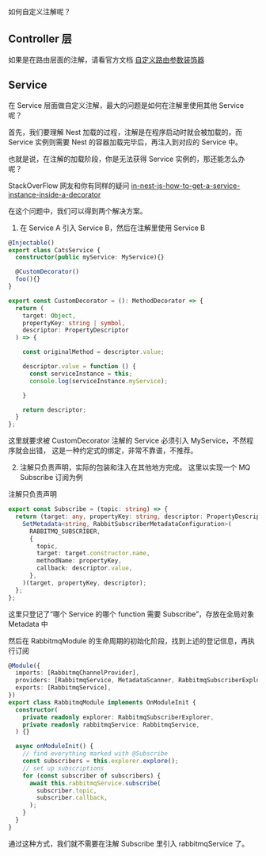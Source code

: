 如何自定义注解呢？


## Controller 层
如果是在路由层面的注解，请看官方文档 [自定义路由参数装饰器](https://docs.nestjs.cn/7/customdecorators)

## Service 
在 Service 层面做自定义注解，最大的问题是如何在注解里使用其他 Service 呢？

首先，我们要理解 Nest 加载的过程，注解是在程序启动时就会被加载的，而 Service 实例则需要 Nest 的容器加载完毕后，再注入到对应的 Service 中。

也就是说，在注解的加载阶段，你是无法获得 Service 实例的，那还能怎么办呢？

StackOverFlow 网友和你有同样的疑问 [in-nest-js-how-to-get-a-service-instance-inside-a-decorator](https://stackoverflow.com/questions/52106406/in-nest-js-how-to-get-a-service-instance-inside-a-decorator)

在这个问题中，我们可以得到两个解决方案。

1. 在 Service A 引入 Service B，然后在注解里使用 Service B

```ts
@Injectable()
export class CatsService {
  constructor(public myService: MyService){}

  @CustomDecorator()
  foo(){}
}

export const CustomDecorator = (): MethodDecorator => {
  return (
    target: Object,
    propertyKey: string | symbol,
    descriptor: PropertyDescriptor
  ) => {

    const originalMethod = descriptor.value;

    descriptor.value = function () {
      const serviceInstance = this;
      console.log(serviceInstance.myService);

    }

    return descriptor;
  }
};
```

这里就要求被 CustomDecorator 注解的 Service 必须引入 MyService，不然程序就会出错，
这是一种约定式的绑定，非常不靠谱，不推荐。

2. 注解只负责声明，实际的包装和注入在其他地方完成。
这里以实现一个 MQ Subscribe 订阅为例

注解只负责声明

```ts
export const Subscribe = (topic: string) => {
  return (target: any, propertyKey: string, descriptor: PropertyDescriptor) => {
    SetMetadata<string, RabbitSubscriberMetadataConfiguration>(
      RABBITMQ_SUBSCRIBER,
      {
        topic,
        target: target.constructor.name,
        methodName: propertyKey,
        callback: descriptor.value,
      },
    )(target, propertyKey, descriptor);
  };
};
```
这里只登记了“哪个 Service 的哪个 function 需要 Subscribe”，存放在全局对象 Metadata 中

然后在 RabbitmqModule 的生命周期的初始化阶段，找到上述的登记信息，再执行订阅

```ts
@Module({
  imports: [RabbitmqChannelProvider],
  providers: [RabbitmqService, MetadataScanner, RabbitmqSubscriberExplorer],
  exports: [RabbitmqService],
})
export class RabbitmqModule implements OnModuleInit {
  constructor(
    private readonly explorer: RabbitmqSubscriberExplorer,
    private readonly rabbitmqService: RabbitmqService,
  ) {}

  async onModuleInit() {
    // find everything marked with @Subscribe
    const subscribers = this.explorer.explore();
    // set up subscriptions
    for (const subscriber of subscribers) {
      await this.rabbitmqService.subscribe(
        subscriber.topic,
        subscriber.callback,
      );
    }
  }
}
```

通过这种方式，我们就不需要在注解 Subscribe 里引入 rabbitmqService 了。
